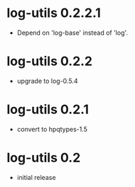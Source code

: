 # log-utils 0.2.2.1
* Depend on 'log-base' instead of 'log'.

# log-utils 0.2.2
* upgrade to log-0.5.4

# log-utils 0.2.1
* convert to hpqtypes-1.5

# log-utils 0.2
* initial release
